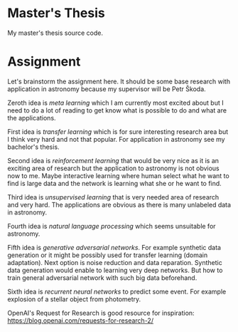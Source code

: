 # Master's Thesis

My master's thesis source code.

# Assignment

Let's brainstorm the assignment here. It should be some base research with
application in astronomy because my supervisor will be Petr Škoda.

Zeroth idea is *meta learning* which I am currently most excited about
but I need to do a lot of reading to get know what is possible to do
and what are the applications.

First idea is *transfer learning* which is for sure interesting research
area but I think very hard and not that popular.
For application in astronomy see my bachelor's thesis.

Second idea is *reinforcement learning* that would be very nice as it is
an exciting area of research but the application to astronomy is not obvious
now to me. Maybe interactive learning where human select what he want to find
is large data and the network is learning what she or he want to find.

Third idea is *unsupervised learning* that is very needed area of research
and very hard. The applications are obvious as there is many unlabeled data
in astronomy.

Fourth idea is *natural language processing* which seems unsuitable for
astronomy.

Fifth idea is *generative adversarial networks*. For example synthetic data
generation or it might be possibly used for transfer learning
(domain adaptation). Next option is noise reduction and data reparation.
Synthetic data generation would enable to learning very deep networks.
But how to train general adversarial network with such big data beforehand.

Sixth idea is *recurrent neural networks* to predict some event. For example
explosion of a stellar object from photometry.

OpenAI's Request for Research is good resource for inspiration:
https://blog.openai.com/requests-for-research-2/
